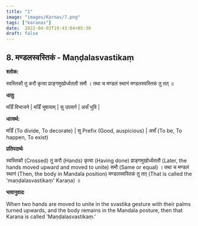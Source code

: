 ```yaml
---
title: "1"
image: "images/Karnas/7.png"
tags: ["karanas"]
date:  2022-04-03T19:43:04+05:30
draft: false
---
```


## 8. मण्डलस्वस्तिकं - Maṇḍalasvastikaṃ

**श्लोक:**


स्वस्तिकौ तु करौ कृत्वा प्राङ्गमुखोर्ध्वतलौ समौ । तथा च मण्डलं स्थानं मण्डलस्वस्तिकं तु तत् ॥

**धातुः**


मडिँ विभाजने | मडिँ भूषायाम् |
सु उपसर्ग | असँ भुवि |

**धात्वर्थ:**


मडिँ (To divide, To decorate) | 
सु Prefix (Good, auspicious) | असँ (To be, To happen, To exist)


**प्रतिपदार्थः**


स्वस्तिकौ (Crossed) तु करौ (Hands) कृत्वा (Having done) प्राङ्गमुखोर्ध्वतलौ (Later, the hands moved upward and moved to unite) समौ (Same or equal) । तथा च मण्डलं स्थानं (Then, the body in Mandala position) मण्डलस्वस्तिकं तु तत् (That is called the 'maṇḍalasvastikaṃ' Karaṇa) ॥


**भावानुवादः**


When two hands are moved to unite in the svastika gesture with their palms turned upwards, and the body remains in the Mandala posture, then that Karana is called 'Maṇḍalasvastikaṃ.'


